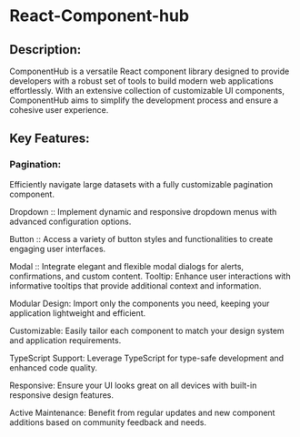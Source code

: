 
# React-Component-hub

## Description:
ComponentHub is a versatile React component library designed to provide developers with a robust set of tools to build modern web applications effortlessly. With an extensive collection of customizable UI components, ComponentHub aims to simplify the development process and ensure a cohesive user experience.
## Key Features:
### Pagination: 
Efficiently navigate large datasets with a fully customizable pagination component.

Dropdown :: Implement dynamic and responsive dropdown menus with advanced configuration options.


Button :: Access a variety of button styles and functionalities to create engaging user interfaces.


Modal :: Integrate elegant and flexible modal dialogs for alerts, confirmations, and custom content.
Tooltip: Enhance user interactions with informative tooltips that provide additional context and information.


Modular Design: Import only the components you need, keeping your application lightweight and efficient.

Customizable: Easily tailor each component to match your design system and application requirements.

TypeScript Support: Leverage TypeScript for type-safe development and enhanced code quality.

Responsive: Ensure your UI looks great on all devices with built-in responsive design features.

Active Maintenance: Benefit from regular updates and new component additions based on community feedback and needs.
